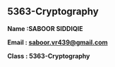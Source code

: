 5363-Cryptography
----------------------------
**Name :SABOOR SIDDIQIE**

**Email : saboor.vr439@gmail.com**

**Class : 5363-Cryptography**




